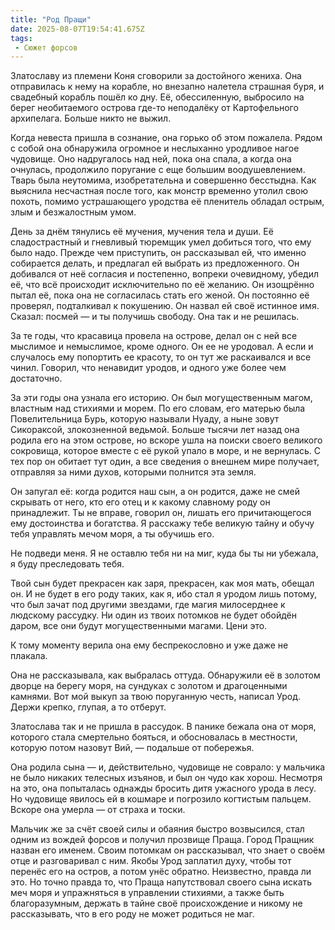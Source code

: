 ```yaml
---
title: "Род Пращи"
date: 2025-08-07T19:54:41.675Z
tags:
 - Сюжет форсов
---
```


Златославу из племени Коня сговорили за достойного жениха. Она
отправилась к нему на корабле, но внезапно налетела страшная буря, и
свадебный корабль пошёл ко дну. Её, обессиленную, выбросило на берег
необитаемого острова где-то неподалёку от Картофельного архипелага.
Больше никто не выжил.

Когда невеста пришла в сознание, она горько об этом пожалела. Рядом с
собой она обнаружила огромное и неслыханно уродливое нагое чудовище. Оно
надругалось над ней, пока она спала, а когда она очнулась, продолжило
поругание с еще большим воодушевлением. Тварь была неутомима,
изобретательна и совершенно бесстыдна. Как выяснила несчастная после
того, как монстр временно утолил свою похоть, помимо устрашающего
уродства её пленитель обладал острым, злым и безжалостным умом.

День за днём тянулись её мучения, мучения тела и души. Её сладострастный
и гневливый тюремщик умел добиться того, что ему было надо. Прежде чем
приступить, он рассказывал ей, что именно собирается делать, и предлагал
ей выбрать из предложенного. Он добивался от неё согласия и постепенно,
вопреки очевидному, убедил её, что всё происходит исключительно по её
желанию. Он изощрённо пытал её, пока она не согласилась стать его женой.
Он постоянно её проверял, подталкивал к покушению. Он назвал ей своё
истинное имя. Сказал: посмей — и ты получишь свободу. Она так и не
решилась.

За те годы, что красавица провела на острове, делал он с ней все
мыслимое и немыслимое, кроме одного. Он ее не уродовал. А если и
случалось ему попортить ее красоту, то он тут же раскаивался и все
чинил. Говорил, что ненавидит уродов, и одного уже более чем достаточно.

За эти годы она узнала его историю. Он был могущественным магом,
властным над стихиями и морем. По его словам, его матерью была
Повелительница Бурь, которую называли Нуаду, а ныне зовут Сикораксой,
злокозненной ведьмой. Больше тысячи лет назад она родила его на этом
острове, но вскоре ушла на поиски своего великого сокровища, которое
вместе с её рукой упало в море, и не вернулась. С тех пор он обитает тут
один, а все сведения о внешнем мире получает, отправляя за ними духов,
которыми полнится эта земля.

Он запугал её: когда родится наш сын, а он родится, даже не смей
скрывать от него, кто его отец и к какому славному роду он принадлежит.
Ты не вправе, говорил он, лишать его причитающегося ему достоинства и
богатства. Я расскажу тебе великую тайну и обучу тебя управлять мечом
моря, а ты обучишь его.

Не подведи меня. Я не оставлю тебя ни на миг, куда бы ты ни убежала, я
буду преследовать тебя.

Твой сын будет прекрасен как заря, прекрасен, как моя мать, обещал он. И
не будет в его роду таких, как я, ибо стал я уродом лишь потому, что был
зачат под другими звездами, где магия милосерднее к людскому рассудку.
Ни один из твоих потомков не будет обойдён даром, все они будут
могущественными магами. Цени это.

К тому моменту верила она ему беспрекословно и уже даже не плакала.

Она не рассказывала, как выбралась оттуда. Обнаружили её в золотом
дворце на берегу моря, на сундуках с золотом и драгоценными камнями. Вот
мой выкуп за твою поруганную честь, написал Урод. Держи крепко, глупая,
а то отберут.

Златослава так и не пришла в рассудок. В панике бежала она от моря,
которого стала смертельно бояться, и обосновалась в местности, которую
потом назовут Вий, — подальше от побережья.

Она родила сына — и, действительно, чудовище не соврало: у мальчика не
было никаких телесных изъянов, и был он чудо как хорош. Несмотря на это,
она попыталась однажды бросить дитя ужасного урода в лесу. Но чудовище
явилось ей в кошмаре и погрозило когтистым пальцем. Вскоре она умерла —
от страха и тоски.

Мальчик же за счёт своей силы и обаяния быстро возвысился, стал одним из
вождей форсов и получил прозвище Праща. Город Пращник назван его именем.
Своим потомкам он рассказывал, что знает о своём отце и разговаривал с
ним. Якобы Урод заплатил духу, чтобы тот перенёс его на остров, а потом
унёс обратно. Неизвестно, правда ли это. Но точно правда то, что Праща
напутствовал своего сына искать меч моря и упражняться в управлении
стихиями, а также быть благоразумным, держать в тайне своё происхождение
и никому не рассказывать, что в его роду не может родиться не маг.
